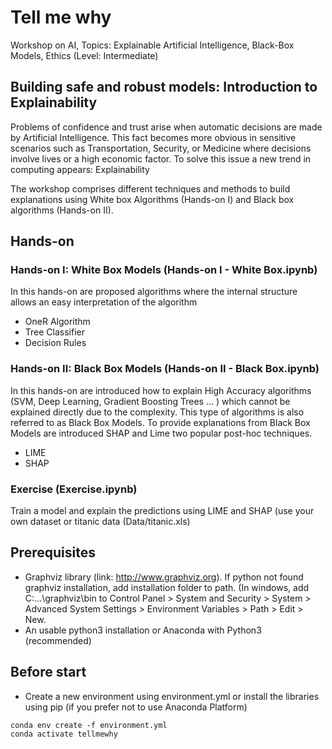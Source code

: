 # Tell me why
Workshop  on AI, Topics: Explainable Artificial Intelligence, Black-Box Models, Ethics (Level: Intermediate)
## Building safe and robust models: Introduction to Explainability 
Problems of confidence and trust arise when automatic decisions are made by Artificial Intelligence. This fact becomes more obvious in sensitive scenarios such as Transportation, Security, or Medicine where decisions involve lives or a high economic factor. To solve this issue a new trend in computing appears: Explainability

 
The workshop comprises different techniques and methods to build explanations using White box Algorithms (Hands-on I) and Black box algorithms (Hands-on II).

## Hands-on 
### Hands-on I: White Box Models (Hands-on I - White Box.ipynb) 
In this hands-on are proposed algorithms where the internal structure allows an easy interpretation of the algorithm
- OneR Algorithm 
- Tree Classifier  
- Decision Rules

### Hands-on II: Black Box Models (Hands-on II - Black Box.ipynb)
In this hands-on are introduced how to explain High Accuracy algorithms (SVM, Deep Learning, Gradient Boosting Trees ... ) which cannot be explained directly due to the complexity. This type of algorithms is also referred to as Black Box Models. To provide explanations from Black Box Models are introduced SHAP and Lime two popular post-hoc techniques.
- LIME 
- SHAP 

### Exercise (Exercise.ipynb)
Train a model and explain the predictions using LIME and SHAP (use your own dataset or titanic data (Data/titanic.xls)

## Prerequisites
- Graphviz library (link: http://www.graphviz.org). If python not found graphviz installation, add installation folder to path. (In windows, add C:...\graphviz\bin to Control Panel > System and Security > System > Advanced System Settings > Environment Variables > Path > Edit > New. 
- An usable python3 installation or Anaconda with Python3 (recommended) 

## Before start
- Create a new environment using environment.yml or install the libraries using pip (if you prefer not to use Anaconda Platform)

```
conda env create -f environment.yml 
conda activate tellmewhy
```
